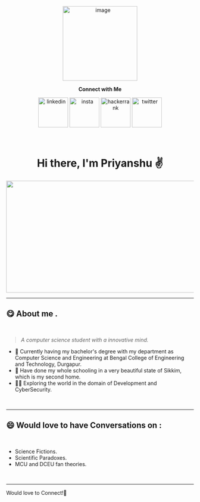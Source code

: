 <div align="center">
<img src="https://media.giphy.com/media/iIZO5d4IfSa0nkyLju/giphy.gif" alt="image" width="200">
</div>
<div align="center">
<p><strong>Connect with Me</strong></p>
</div>


<div align="center">
<a href="https://www.linkedin.com/in/priyanshu-jha-952baa228/" target="blank"> <img src="https://img.icons8.com/stickers/344/linkedin-circled.png" alt="linkedin" width="80"></a>
<a href="https://www.instagram.com/pr_y_ns_u_/" target="blank">  <img src="https://img.icons8.com/3d-fluency/344/instagram-new.png" alt="insta" width="80"></a>
<a href="https://www.hackerrank.com/priyanshujha200" target="blank">  <img src="https://img.icons8.com/external-tal-revivo-shadow-tal-revivo/344/external-hackerrank-is-a-technology-company-that-focuses-on-competitive-programming-logo-shadow-tal-revivo.png" alt="hackerrank" width="80"></a>
<a href="https://twitter.com/Priyans75614912" target="blank">  <img src="https://img.icons8.com/color/344/twitter--v1.png" alt="twitter" width="80"></a>

</div>
<br>
<br>
<div align="center">
<h1><strong>Hi there, I'm Priyanshu ✌</strong></h1>
</div>

<div align="center">
  <img src="https://media.giphy.com/media/dWesBcTLavkZuG35MI/giphy.gif" width="600" height="300"/>
</div>

---

## 😋 About me .
<br>

> *A computer science student with  a innovative mind.*

* 📖 Currently having my bachelor's degree with my department as Computer Science and Engineering at Bengal College of Engineering and Technology, Durgapur.
* 🧧 Have done my whole schooling in a very beautiful state of Sikkim, which is my second home.
* 👩‍💻 Exploring the world in the domain of Development and CyberSecurity.


<br>

---
## 😄 Would love to have  Conversations on :
<br>

* Science Fictions.
* Scientific Paradoxes.
* MCU and DCEU fan theories.

<br>

--- 

Would love to Connect!🧡


